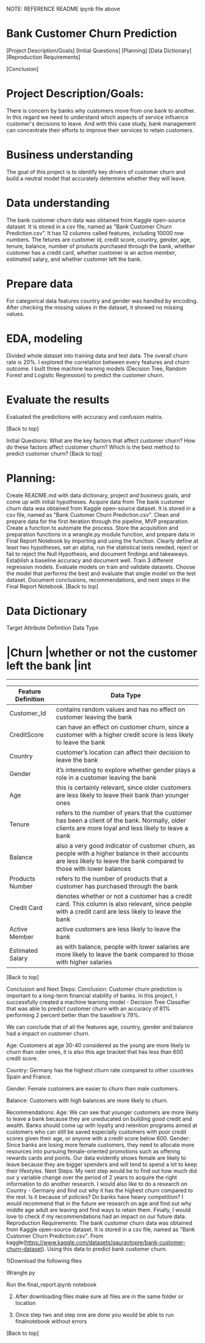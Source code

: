 
NOTE:      REFERENCE README ipynb file above



# Bank Customer Churn Prediction
[Project Description/Goals] [Initial Questions] [Planning] [Data Dictionary] [Reproduction Requirements]

[Conclusion]

# Project Description/Goals:

There is concern by banks why customers move from one bank to another. In this regard we need to understand which aspects of service influence customer's decisions to leave. And with this case study, bank management can concentrate their efforts to improve their services to retain customers.

# Business understanding
The goal of this project is to identify key drivers of customer churn and build a neutral model that accurately determine whether they will leave.

# Data understanding
The bank customer churn data was obtained from Kaggle open-source dataset. It is stored in a csv file, named as "Bank Customer Churn Prediction.csv". It has 12 columns called features, including 10000 row numbers. The fetures are customer id, credit score, country, gender, age, tenure, balance, number of products purchased through the bank, whether customer has a credit card, whether customer is an active member, estimated salary, and whether customer left the bank.

# Prepare data
For categorical data features country and gender was handled by encoding. After checking the missing values in the dataset, it showed no missing values.

# EDA, modeling
Divided whole dataset into training data and test data. The overall churn rate is 20%. I explored the correlation between every features and churn outcome. I built three machine learning models (Decision Tree, Random Forest and Logistic Regression) to predict the customer churn.

# Evaluate the results
Evaluated the predictions with accuracy and confusion matrix.

[Back to top]

Initial Questions:
What are the key factors that affect customer churn?
How do these factors affect customer churn?
Which is the best method to predict customer churn?
[Back to top]

# Planning:
Create README.md with data dictionary, project and business goals, and come up with initial hypotheses.
Acquire data from The bank customer churn data was obtained from Kaggle open-source dataset. It is stored in a csv file, named as "Bank Customer Churn Prediction.csv".
Clean and prepare data for the first iteration through the pipeline, MVP preparation. Create a function to automate the process.
Store the acquisition and preparation functions in a wrangle.py module function, and prepare data in Final Report Notebook by importing and using the function.
Clearly define at least two hypotheses, set an alpha, run the statistical tests needed, reject or fail to reject the Null Hypothesis, and document findings and takeaways.
Establish a baseline accuracy and document well.
Train 3 different regression models.
Evaluate models on train and validate datasets.
Choose the model that performs the best and evaluate that single model on the test dataset.
Document conclusions, recommendations, and next steps in the Final Report Notebook.
[Back to top]

# Data Dictionary
Target Attribute	Definition	Data Type
# |Churn	|whether or not the customer left the bank	|int
---		
|Feature	Definition|Data Type|
--------------------|---------|
| Customer_Id	|contains random values and has no effect on customer leaving the bank	| int |
| CreditScore	|can have an effect on customer churn, since a customer with a higher credit score is less likely to leave the bank	|int |
| Country	|customer’s location can affect their decision to leave the bank	| object |
| Gender	|it’s interesting to explore whether gender plays a role in a customer leaving the bank	| object |
|Age	|this is certainly relevant, since older customers are less likely to leave their bank than younger ones	|int|
|Tenure	|refers to the number of years that the customer has been a client of the bank. Normally, older clients are more loyal and less likely to leave a bank	|int|
|Balance|	also a very good indicator of customer churn, as people with a higher balance in their accounts are less likely to leave the bank compared to those with lower balances	|float|
|Products Number	|refers to the number of products that a customer has purchased through the bank	|int|
|Credit Card|	denotes whether or not a customer has a credit card. This column is also relevant, since people with a credit card are less likely to leave the bank	|int|
|Active Member|	active customers are less likely to leave the bank	|int|
|Estimated Salary	|as with balance, people with lower salaries are more likely to leave the bank compared to those with higher salaries	|float|
[Back to top]

Conclusion and Next Steps:
Conclusion:
Customer churn prediction is important to a long-term financial stability of banks. In this project, I successfully created a machine learning model - Decision Tree Classifier that was able to predict customer churn with an accuracy of 81% performing 2 percent better than the baseline's 79%.

We can conclude that of all the features age, country, gender and balance had a impact on customer churn.

Age: Customers at age 30-40 considered as the young are more likely to churn than oder ones, it is also this age bracket that has less than 600 credit score.

Country: Germany has the highest churn rate compared to other countries Spain and France.

Gender: Female customers are easier to churn than male customers.

Balance: Customers with high balances are more likely to churn.

Recommendations:
Age: We can see that younger customers are more likely to leave a bank because they are uneducated on building good credit and wealth. Banks should come up with loyalty and retention programs aimed at customers who can still be saved especially customers with poor credit scores given their age, or anyone with a credit score below 600.
Gender: Since banks are losing more female customers, they need to allocate more resources into pursuing female-oriented promotions such as offering rewards cards and points. Our data evidently shows female are likely to leave because they are bigger spenders and will tend to spend a lot to keep their lifestyles.
Next Steps:
My next step would be to find out how much did our y variable change over the period of 2 years to acquire the right information to do another research.
I would also like to do a research on Country - Germany and find out why it has the highest churn compared to the rest. Is it because of policies? Do banks have heavy competition?
I would recommend that in the future we research on age and find out why middle age adult are leaving and find ways to retain them.
Finally, I would love to check if my recommendations had an impact on our future data.
Reproduction Requirements:
The bank customer churn data was obtained from Kaggle open-source dataset. It is stored in a csv file, named as "Bank Customer Churn Prediction.csv". From kaggle(https://www.kaggle.com/datasets/gauravtopre/bank-customer-churn-dataset). Using this data to predict bank customer churn.

1)Download the following files

Wrangle.py

Run the final_report.ipynb notebook

2) After downloading files make sure all files are in the same folder or location

3) Once step two and step one are done you would be able to run finalnotebook without errors

[Back to top]
